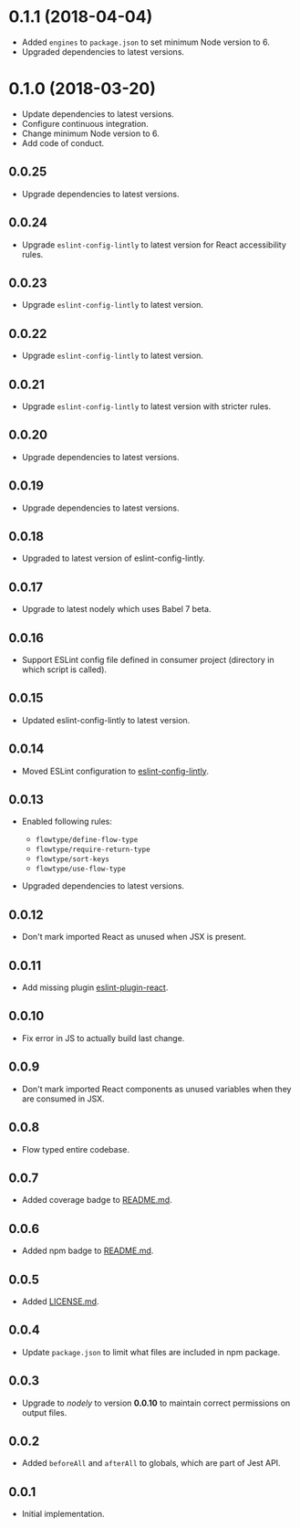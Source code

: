 # 0.1.1 (2018-04-04)

*   Added `engines` to `package.json` to set minimum Node version to 6.
*   Upgraded dependencies to latest versions.

# 0.1.0 (2018-03-20)

*   Update dependencies to latest versions.
*   Configure continuous integration.
*   Change minimum Node version to 6.
*   Add code of conduct.

## 0.0.25

*   Upgrade dependencies to latest versions.

## 0.0.24

*   Upgrade `eslint-config-lintly` to latest version for React accessibility rules.

## 0.0.23

*   Upgrade `eslint-config-lintly` to latest version.

## 0.0.22

*   Upgrade `eslint-config-lintly` to latest version.

## 0.0.21

*   Upgrade `eslint-config-lintly` to latest version with stricter rules.

## 0.0.20

*   Upgrade dependencies to latest versions.

## 0.0.19

*   Upgrade dependencies to latest versions.

## 0.0.18

*   Upgraded to latest version of eslint-config-lintly.

## 0.0.17

*   Upgrade to latest nodely which uses Babel 7 beta.

## 0.0.16

*   Support ESLint config file defined in consumer project (directory in which script is called).

## 0.0.15

*   Updated eslint-config-lintly to latest version.

## 0.0.14

*   Moved ESLint configuration to [eslint-config-lintly](https://github.com/dogma-io/eslint-config-lintly).

## 0.0.13

*   Enabled following rules:

    *   `flowtype/define-flow-type`
    *   `flowtype/require-return-type`
    *   `flowtype/sort-keys`
    *   `flowtype/use-flow-type`

*   Upgraded dependencies to latest versions.

## 0.0.12

*   Don't mark imported React as unused when JSX is present.

## 0.0.11

*   Add missing plugin [eslint-plugin-react](https://github.com/yannickcr/eslint-plugin-react).

## 0.0.10

*   Fix error in JS to actually build last change.

## 0.0.9

*   Don't mark imported React components as unused variables when they are consumed in JSX.

## 0.0.8

*   Flow typed entire codebase.

## 0.0.7

*   Added coverage badge to [README.md](README.md).

## 0.0.6

*   Added npm badge to [README.md](RADME.md).

## 0.0.5

*   Added [LICENSE.md](LICENSE.md).

## 0.0.4

*   Update `package.json` to limit what files are included in npm package.

## 0.0.3

*   Upgrade to *nodely* to version **0.0.10** to maintain correct permissions on output files.

## 0.0.2

*   Added `beforeAll` and `afterAll` to globals, which are part of Jest API.

## 0.0.1

*   Initial implementation.
